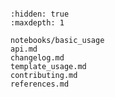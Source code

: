 ```{include} ../README.md

```

```{toctree}
:hidden: true
:maxdepth: 1

notebooks/basic_usage
api.md
changelog.md
template_usage.md
contributing.md
references.md
```
